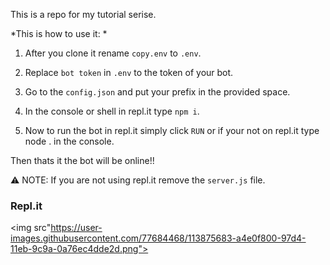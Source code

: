 This is a repo for my tutorial serise.

*This is how to use it: *

1. After you clone it rename `copy.env` to `.env`.


2. Replace `bot token` in `.env` to the token of your bot.


3. Go to the `config.json` and put your prefix in the provided space.


4. In the console or shell in repl.it type ` npm i `.


5. Now to run the bot in repl.it simply click `RUN` or if your not on repl.it type node . in the console.

Then thats it the bot will be online!!


⚠ NOTE: If you are not using repl.it remove the `server.js` file.

### Repl.it 
<a herf="https://replit.com/@GhostDev/Tutorial#index.js"><img src"https://user-images.githubusercontent.com/77684468/113875683-a4e0f800-97d4-11eb-9c9a-0a76ec4dde2d.png"></a>
